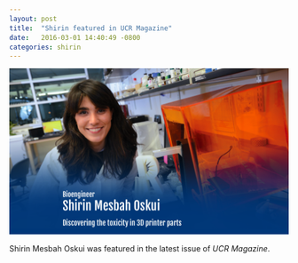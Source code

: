 ```yaml
---
layout: post
title:  "Shirin featured in UCR Magazine"
date:   2016-03-01 14:40:49 -0800
categories: shirin
---
```


![My helpful screenshot](/assets/shirin_UCR_magazine.png)

Shirin Mesbah Oskui was featured in the latest issue of *UCR Magazine*.
